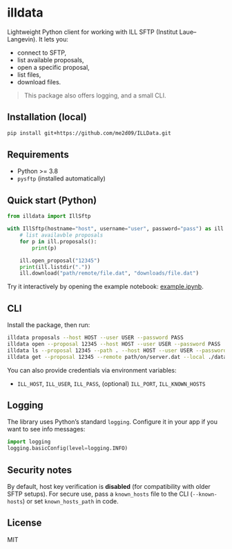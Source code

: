 # illdata

Lightweight Python client for working with ILL SFTP (Institut Laue–Langevin). It lets you:

- connect to SFTP,
- list available proposals,
- open a specific proposal,
- list files,
- download files.

> This package also offers logging, and a small CLI.

## Installation (local)

```bash
pip install git+https://github.com/me2d09/ILLData.git

````

## Requirements

* Python >= 3.8
* `pysftp` (installed automatically)

## Quick start (Python)

```python
from illdata import IllSftp

with IllSftp(hostname="host", username="user", password="pass") as ill:
    # list availavble proposals
    for p in ill.proposals():
        print(p)

    ill.open_proposal("12345")
    print(ill.listdir("."))
    ill.download("path/remote/file.dat", "downloads/file.dat")
```

Try it interactively by opening the example notebook: [example.ipynb](./example.ipynb).

## CLI

Install the package, then run:

```bash
illdata proposals --host HOST --user USER --password PASS
illdata open --proposal 12345 --host HOST --user USER --password PASS
illdata ls --proposal 12345 --path . --host HOST --user USER --password PASS
illdata get --proposal 12345 --remote path/on/server.dat --local ./data/file.dat --host HOST --user USER --password PASS
```

You can also provide credentials via environment variables:

* `ILL_HOST`, `ILL_USER`, `ILL_PASS`, (optional) `ILL_PORT`, `ILL_KNOWN_HOSTS`

## Logging

The library uses Python’s standard `logging`. Configure it in your app if you want to see info messages:

```python
import logging
logging.basicConfig(level=logging.INFO)
```

## Security notes

By default, host key verification is **disabled** (for compatibility with older SFTP setups).
For secure use, pass a `known_hosts` file to the CLI (`--known-hosts`) or set `known_hosts_path` in code.

## License

MIT

